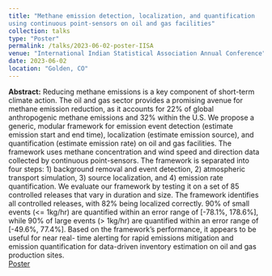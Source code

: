 ```yaml
---
title: "Methane emission detection, localization, and quantification
using continuous point-sensors on oil and gas facilities"
collection: talks
type: "Poster"
permalink: /talks/2023-06-02-poster-IISA
venue: "International Indian Statistical Association Annual Conference"
date: 2023-06-02
location: "Golden, CO"
---
```


**Abstract:** Reducing methane emissions is a key component of short-term climate action. The oil and gas sector provides a promising avenue for methane emission reduction, as it accounts for 22% of global anthropogenic methane emissions and 32% within the U.S. We propose a generic, modular framework for emission event detection (estimate emission start and end time), localization (estimate emission source), and quantification (estimate emission rate) on oil and gas facilities. The framework uses methane concentration and wind speed and direction data collected by continuous point-sensors. The framework is separated into four steps: 1) background removal and event detection, 2) atmospheric transport simulation, 3) source localization, and 4) emission rate quantification. We evaluate our framework by testing it on a set of 85 controlled releases that vary in duration and size. The framework identifies all controlled releases, with 82% being localized correctly. 90% of small events (<= 1kg/hr) are quantified within an error range of \[-78.1%, 178.6%\], while 90% of large events (> 1kg/hr) are quantified within an error range of \[-49.6%, 77.4%\]. Based on the framework’s performance, it appears to be useful for near real- time alerting for rapid emissions mitigation and emission quantification for data-driven inventory estimation on oil and gas production sites. 
\
[Poster](/files/IISA2023_poster_MengJia.pdf)
